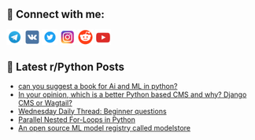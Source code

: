 ## 🔎 Connect with me:
[<img src="https://github.com/bullbesh/bullbesh/blob/main/images/Telegram.png" width="32" height="32" />](https://t.me/bullbesh)
[<img src="https://github.com/bullbesh/bullbesh/blob/main/images/VK.png" width="32" height="32" />](https://vk.com/bullbesh)
[<img src="https://github.com/bullbesh/bullbesh/blob/main/images/Twitter.png" width="32" height="32" />](https://twitter.com/bullbesh1)
[<img src="https://github.com/bullbesh/bullbesh/blob/main/images/Instagram.png" width="32" height="32" />](https://www.instagram.com/bullbesh)
[<img src="https://github.com/bullbesh/bullbesh/blob/main/images/Reddit.png" width="32" height="32" />](https://www.reddit.com/user/bullbesh)
[<img src="https://github.com/bullbesh/bullbesh/blob/main/images/YouTube.png" width="32" height="32" />](https://www.youtube.com/channel/UCtfjRs6uzgq5mfm8S06WTcg)

## 📕 Latest r/Python Posts
<!-- BLOG-POST-LIST:START -->
- [can you suggest a book for Ai and ML in python?](https://www.reddit.com/r/Python/comments/ywh17o/can_you_suggest_a_book_for_ai_and_ml_in_python/)
- [In your opinion, which is a better Python based CMS and why? Django CMS or Wagtail?](https://www.reddit.com/r/Python/comments/ywg9qh/in_your_opinion_which_is_a_better_python_based/)
- [Wednesday Daily Thread: Beginner questions](https://www.reddit.com/r/Python/comments/ywdu6t/wednesday_daily_thread_beginner_questions/)
- [Parallel Nested For-Loops in Python](https://www.reddit.com/r/Python/comments/ywcgwl/parallel_nested_forloops_in_python/)
- [An open source ML model registry called modelstore](https://www.reddit.com/r/Python/comments/yw8xje/an_open_source_ml_model_registry_called_modelstore/)
<!-- BLOG-POST-LIST:END -->
